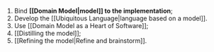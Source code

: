 1. Bind **[[Domain Model|model]] to the implementation**;
2. Develop the [[Ubiquitous Language|language based on a model]].
3. Use [[Domain Model as a Heart of Software]];
4. [[Distilling the model]];
5. [[Refining the model|Refine and brainstorm]].